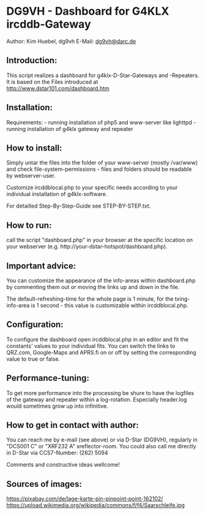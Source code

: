 DG9VH - Dashboard for G4KLX ircddb-Gateway
==========================================
Author: Kim Huebel, dg9vh
E-Mail: dg9vh@darc.de

Introduction:
-------------
This script realizes a dashboard for g4klx-D-Star-Gateways and 
-Repeaters. It is based on the Files introduced at 
http://www.dstar101.com/dashboard.htm

Installation:
-------------
Requirements:	- running installation of php5 and www-server like 
		  lighttpd
		- running installation of g4klx gateway and repeater

How to install:
---------------
Simply untar the files into the folder of your www-server (mostly 
/var/www) and check file-system-permissions - files and folders should 
be readable by webserver-user. 

Customize ircddblocal.php to your specific needs according to your 
individual installation of g4klx-software.

For detailled Step-By-Step-Guide see STEP-BY-STEP.txt.

How to run:
-----------
call the script "dashboard.php" in your browser at the specific location 
on your webserver (e.g. http://your-dstar-hotspot/dashboard.php).

Important advice:
-----------------
You can customize the appearance of the info-areas within dashboard.php 
by commenting them out or moving the links up and down in the file.

The default-refreshing-time for the whole page is 1 minute, for the 
txing- info-area is 1 second - this value is customizable within 
ircddblocal.php.

Configuration: 
-------------- 
To configure the dashboard open ircddblocal.php in an editor and fit the 
constants' values to your individual fits. You can switch the links to 
QRZ.com, Google-Maps and APRS.fi on or off by setting the corresponding 
value to true or false.

Performance-tuning:
-------------------
To get more performance into the processing be shure to have the 
logfiles of the gateway and repeater within a log-rotation. Especially 
header.log would sometimes grow up into infinitive.

How to get in contact with author: 
---------------------------------- 
You can reach me by e-mail (see above) or via D-Star (DG9VH), regularly 
in "DCS001 C" or "XRF232 A" xreflector-room. You could also call me 
directly in D-Star via CCS7-Number: (262) 5094

Comments and constructive ideas wellcome!

Sources of images:
------------------
https://pixabay.com/de/lage-karte-pin-pinpoint-point-162102/
https://upload.wikimedia.org/wikipedia/commons/f/f4/Saarschleife.jpg
